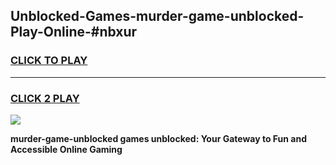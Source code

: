 
## Unblocked-Games-murder-game-unblocked-Play-Online-#nbxur
<h3>
<a href="https://premium.freeplayer.one?title=murder-game-unblocked&ref=27F">CLICK TO PLAY</a></h3>
<hr>

<h3>
<a href="https://premium.freeplayer.one?title=murder-game-unblocked&ref=27F">CLICK 2 PLAY</a>
  
</h3>

<a href="https://premium.freeplayer.one?title=murder-game-unblocked&ref=27F"><img src="https://clearcache.store/games.png"></a>


**murder-game-unblocked games unblocked: Your Gateway to Fun and Accessible Online Gaming**
